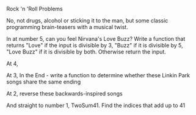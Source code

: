 Rock 'n 'Roll Problems

No, not drugs, alcohol or sticking it to the man, but some classic programming brain-teasers with a musical twist. 

In at number 5, can you feel Nirvana's Love Buzz? Write a function that returns "Love" if the input is divisible by 3, "Buzz"
if it is divisible by 5, "Love Buzz" if it is divisible by both. Otherwise return the input. 

At 4, 

At 3, In the End - write a function to determine whether these Linkin Park songs share the same ending

At 2, reverse these backwards-inspired songs

And straight to number 1, TwoSum41. Find the indices that add up to 41